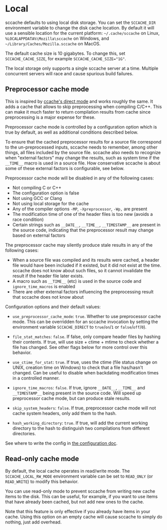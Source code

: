 # Local

sccache defaults to using local disk storage. You can set the `SCCACHE_DIR` environment variable to change the disk cache location. By default it will use a sensible location for the current platform: `~/.cache/sccache` on Linux, `%LOCALAPPDATA%\Mozilla\sccache` on Windows, and `~/Library/Caches/Mozilla.sccache` on MacOS.

The default cache size is 10 gigabytes. To change this, set `SCCACHE_CACHE_SIZE`, for example `SCCACHE_CACHE_SIZE="1G"`.

The local storage only supports a single sccache server at a time. Multiple concurrent servers will race and cause spurious build failures.

## Preprocessor cache mode

This is inspired by [ccache's direct mode](https://ccache.dev/manual/3.7.9.html#_the_direct_mode) and works roughly the same.
It adds a cache that allows to skip preprocessing when compiling C/C++. This can make it much faster to return compilation results
from cache since preprocessing is a major expense for these.

Preprocessor cache mode is controlled by a configuration option which is true by default, as well as additional conditions described below.

To ensure that the cached preprocessor results for a source file correspond to the un-preprocessed inputs, sccache needs
to remember, among other things, all files included by the source file. sccache also needs to recognize
when "external factors" may change the results, such as system time if the `__TIME__` macro is used
in a source file. How conservative sccache is about some of these external factors is configurable, see below.

Preprocessor cache mode will be disabled in any of the following cases:

- Not compiling C or C++
- The configuration option is false
- Not using GCC or Clang
- Not using local storage for the cache
- Any of the compiler options `-MP`, `-Xpreprocessor`, `-Wp,` are present
- The modification time of one of the header files is too new (avoids a race condition)
- Certain strings such as `__DATE__`, `__TIME__`, `__TIMESTAMP__` are present in the source code,
  indicating that the preprocessor result may change based on external factors

The preprocessor cache may silently produce stale results in any of the following cases:

- When a source file was compiled and its results were cached, a header file would have been included if it existed, but it did
  not exist at the time. sccache does not know about such files, so it cannot invalidate the result if the header file later exists.
- A macro such as `__TIME__` (etc) is used in the source code and `ignore_time_macros` is enabled
- There are other external factors influencing the preprocessing result that sccache does not know about

Configuration options and their default values:

- `use_preprocessor_cache_mode`: `true`. Whether to use preprocessor cache mode. This can be overridden for an sccache invocation by setting the environment variable `SCCACHE_DIRECT` to `true`/`on`/`1` or `false`/`off`/`0`).
- `file_stat_matches`: `false`. If false, only compare header files by hashing their contents. If true, will use size + ctime + mtime to check whether a file has changed. See other flags below for more control over this behavior.
- `use_ctime_for_stat`: `true`. If true, uses the ctime (file status change on UNIX, creation time on Windows) to check that a file has/hasn't changed. Can be useful to disable when backdating modification times in a controlled manner.

- `ignore_time_macros`: `false`. If true, ignore `__DATE__`, `__TIME__` and `__TIMESTAMP__` being present in the source code. Will speed up preprocessor cache mode, but can produce stale results.

- `skip_system_headers`: `false`. If true, preprocessor cache mode will not cache system headers, only add them to the hash.

- `hash_working_directory`: `true`. If true, will add the current working directory to the hash to distinguish two compilations from different directories.

See where to write the config in [the configuration doc](Configuration.md).

## Read-only cache mode

By default, the local cache operates in read/write mode. The `SCCACHE_LOCAL_RW_MODE` environment variable can be set to `READ_ONLY` (or `READ_WRITE`) to modify this behavior.

You can use read-only mode to prevent sccache from writing new cache items to the disk. This can be useful, for example, if you want to use items that have already been cached, but not add new ones to the cache. 

Note that this feature is only effective if you already have items in your cache. Using this option on an empty cache will cause sccache to simply do nothing, just add overhead.
